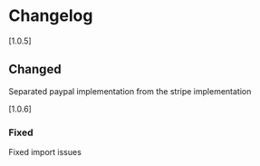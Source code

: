 # Changelog

[1.0.5]

## Changed

Separated paypal implementation from the stripe implementation

[1.0.6]

### Fixed

Fixed import issues
